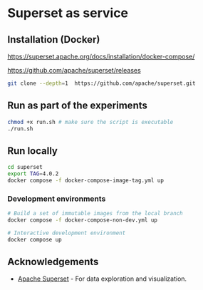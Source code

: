 # Superset as service

## Installation (Docker)

https://superset.apache.org/docs/installation/docker-compose/

https://github.com/apache/superset/releases

``` bash
git clone --depth=1  https://github.com/apache/superset.git
```
## Run as part of the experiments

``` bash
chmod +x run.sh # make sure the script is executable
./run.sh
```

## Run locally

``` bash
cd superset
export TAG=4.0.2
docker compose -f docker-compose-image-tag.yml up
```

### Development environments
``` bash
# Build a set of immutable images from the local branch
docker compose -f docker-compose-non-dev.yml up

# Interactive development environment
docker compose up
```

## Acknowledgements

- [Apache Superset](https://superset.apache.org/) - For data exploration and visualization.

